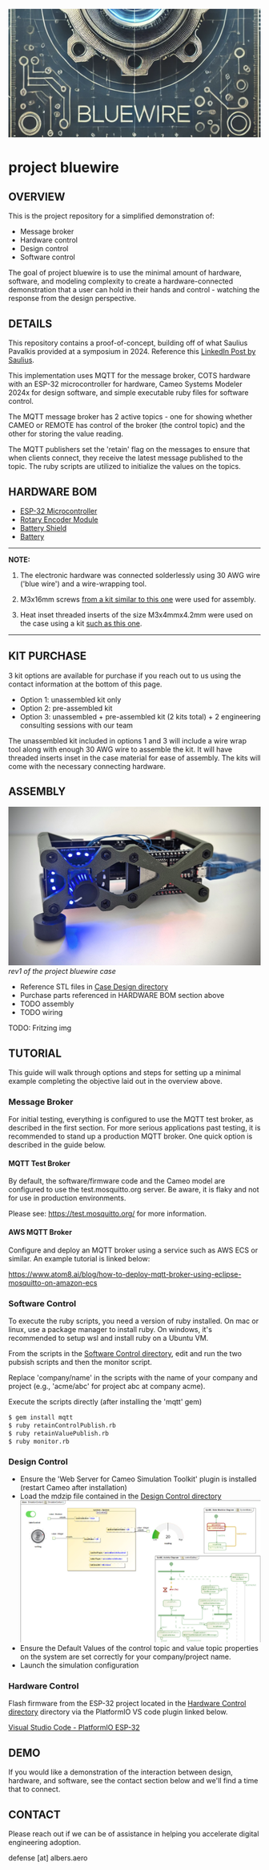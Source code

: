![project bluewire](img/bluewire_logo.png)

# project bluewire

## OVERVIEW

This is the project repository for a simplified demonstration of:
* Message broker
* Hardware control
* Design control
* Software control

The goal of project bluewire is to use the minimal amount of hardware, software, and modeling complexity to create a hardware-connected demonstration that a user can hold in their hands and control - watching the response from the design perspective.

## DETAILS

This repository contains a proof-of-concept, building off of what Saulius Pavalkis provided at a symposium in 2024.  Reference this [LinkedIn Post by Saulius](https://www.linkedin.com/posts/sauliuspavalkis_iot-and-hil-with-catia-magic-and-sysml-simulation-activity-7203442605337026560-9NrX/).

This implementation uses MQTT for the message broker, COTS hardware with an ESP-32 microcontroller for hardware, Cameo Systems Modeler 2024x for design software, and simple executable ruby files for software control.

The MQTT message broker has 2 active topics - one for showing whether CAMEO or REMOTE has control of the broker (the control topic) and the other for storing the value reading.

The MQTT publishers set the 'retain' flag on the messages to ensure that when clients connect, they receive the latest message published to the topic.  The ruby scripts are utilized to initialize the values on the topics.

## HARDWARE BOM
* [ESP-32 Microcontroller](https://www.amazon.com/gp/product/B0D8T53CQ5/ref=ppx_od_dt_b_asin_title_s02?ie=UTF8&psc=1)
* [Rotary Encoder Module](https://www.dfrobot.com/product-2575.html?srsltid=AfmBOooL40vc9hlK62E8fBJGLit5WPTY3ZMIfle7tOmoT5yqemdEWzI3)
* [Battery Shield](https://www.amazon.com/dp/B0CJR1Y967?ref_=ppx_hzsearch_conn_dt_b_fed_asin_title_5&th=1)
* [Battery](https://www.amazon.com/dp/B0CDRBR2M1?ref_=ppx_hzsearch_conn_dt_b_fed_asin_title_6)

---
**NOTE:**

1) The electronic hardware was connected solderlessly using 30 AWG wire ('blue wire') and a wire-wrapping tool.

2) M3x16mm screws [from a kit similar to this one](https://www.amazon.com/mxuteuk-Metric-Screws-Suitable-Printer/dp/B0C7ZPZ214/ref=sr_1_4?crid=2SHDEFC0N69ZV&dib=eyJ2IjoiMSJ9.rZUOhTY8cDBy-wbn_BU8KBTcfiNrMw6xyA0A3JQUoiRfNJQSJAh1eZ8m5vh65m5J.h0pbxsaEiqoLijBjxzKqgwTJ42O1dUlcqAEtnxugZRA&dib_tag=se&keywords=mxuteuk%2B620PCS&qid=1742610488&s=industrial&sprefix=mxuteuk%2B620pcs%2Cindustrial%2C147&sr=1-4&th=1) were used for assembly.

3) Heat inset threaded inserts of the size M3x4mmx4.2mm were used on the case using a kit [such as this one](https://www.amazon.com/dp/B0CNWJR455?ref_=ppx_hzsearch_conn_dt_b_fed_asin_title_1&th=1).

---

## KIT PURCHASE

3 kit options are available for purchase if you reach out to us using the contact information at the bottom of this page.

* Option 1: unassembled kit only
* Option 2: pre-assembled kit
* Option 3: unassembled + pre-assembled kit (2 kits total) + 2 engineering consulting sessions with our team

The unassembled kit included in options 1 and 3 will include a wire wrap tool along with enough 30 AWG wire to assemble the kit.  It will have threaded inserts inset in the case material for ease of assembly.  The kits will come with the necessary connecting hardware.

## ASSEMBLY
![project bluewire](img/bluewire_assembled.jpg)
*rev1 of the project bluewire case*

* Reference STL files in [Case Design directory](/hardware_case/)
* Purchase parts referenced in HARDWARE BOM section above
* TODO assembly
* TODO wiring

TODO: Fritzing img

## TUTORIAL

This guide will walk through options and steps for setting up a minimal example completing the objective laid out in the overview above.

### Message Broker

For initial testing, everything is configured to use the MQTT test broker, as described in the first section.  For more serious applications past testing, it is recommended to stand up a production MQTT broker.  One quick option is described in the guide below.

#### MQTT Test Broker

By default, the software/firmware code and the Cameo model are configured to use the test.mosquitto.org server.  Be aware, it is flaky and not for use in production environments.

Please see: https://test.mosquitto.org/ for more information.

#### AWS MQTT Broker

Configure and deploy an MQTT broker using a service such as AWS ECS or similar.  An example tutorial is linked below:

https://www.atom8.ai/blog/how-to-deploy-mqtt-broker-using-eclipse-mosquitto-on-amazon-ecs

### Software Control

To execute the ruby scripts, you need a version of ruby installed.  On mac or linux, use a package manager to install ruby.  On windows, it's recommended to setup wsl and install ruby on a Ubuntu VM.

From the scripts in the [Software Control directory](/control_software/), edit and run the two pubsish scripts and then the monitor script.

Replace 'company/name' in the scripts with the name of your company and project (e.g., 'acme/abc' for project abc at company acme).

Execute the scripts directly (after installing the 'mqtt' gem)
```console
$ gem install mqtt
$ ruby retainControlPublish.rb
$ ruby retainValuePublish.rb
$ ruby monitor.rb
```

### Design Control
* Ensure the 'Web Server for Cameo Simulation Toolkit' plugin is installed (restart Cameo after installation)
* Load the mdzip file contained in the [Design Control directory](/control_design/)
![design control](img/design_control.jpg)
* Ensure the Default Values of the control topic and value topic properties on the system are set correctly for your company/project name.
* Launch the simulation configuration

### Hardware Control

Flash firmware from the ESP-32 project located in the [Hardware Control directory](/control_hardware/) directory via the PlatformIO VS code plugin linked below.

[Visual Studio Code - PlatformIO ESP-32](https://docs.platformio.org/en/latest/platforms/espressif32.html)

## DEMO

If you would like a demonstration of the interaction between design, hardware, and software, see the contact section below and we'll find a time that to connect.

## CONTACT

Please reach out if we can be of assistance in helping you accelerate digital engineering adoption.

defense [at] albers.aero